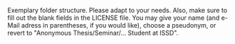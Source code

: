 Exemplary folder structure. Please adapt to your needs. Also, make sure to fill out the blank fields in the LICENSE file. You may give your name (and e-Mail adress in parentheses, if you would like), choose a pseudonym, or revert to "Anonymous Thesis/Seminar/... Student at ISSD".
